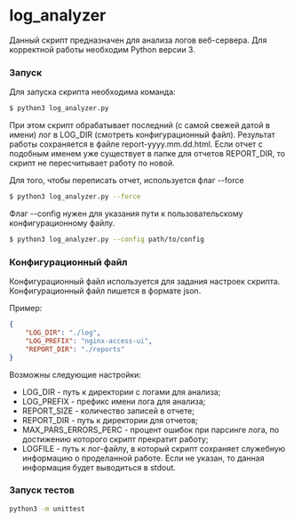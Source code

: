 # log_analyzer

Данный скрипт предназначен для анализа логов веб-сервера. Для корректной работы необходим Python версии 3.

### Запуск

Для запуска скрипта необходима команда:

```bash
$ python3 log_analyzer.py
```
При этом скрипт обрабатывает последний (с самой свежей датой в имени) лог в LOG_DIR (смотреть конфигурационный файл). Результат работы сохраняется в файле report-yyyy.mm.dd.html. Если отчет с подобным именем уже существует в папке для отчетов REPORT_DIR, то скрипт не пересчитывает работу по новой.

Для того, чтобы переписать отчет, используется флаг --force
```bash
$ python3 log_analyzer.py --force
```
Флаг --config нужен для указания пути к пользовательскому конфигурационному файлу.
```bash
$ python3 log_analyzer.py --config path/to/config
```

### Конфигурационный файл
Конфигурационный файл используется для задания настроек скрипта. Конфигурационный файл пишется в формате json.

Пример:
```json
{
    "LOG_DIR": "./log",
    "LOG_PREFIX": "nginx-access-ui",
    "REPORT_DIR": "./reports"
}
```

Возможны следующие настройки:

* LOG_DIR - путь к директории с логами для анализа;
* LOG_PREFIX - префикс имени лога для анализа;
* REPORT_SIZE - количество записей в отчете;
* REPORT_DIR - путь к директории для отчетов;
* MAX_PARS_ERRORS_PERC - процент ошибок при парсинге лога, по достижению которого скрипт прекратит работу;
* LOGFILE - путь к лог-файлу, в который скрипт сохраняет служебную информацию о проделанной работе. Если не указан, то данная информация будет выводиться в stdout.

### Запуск тестов
```bash
python3 -m unittest
```

